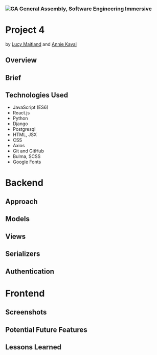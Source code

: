 ### ![GA](https://cloud.githubusercontent.com/assets/40461/8183776/469f976e-1432-11e5-8199-6ac91363302b.png) General Assembly, Software Engineering Immersive
# Project 4

by [Lucy Maitland](https://github.com/lucymait) and [Annie Kayal](https://github.com/annie-kayal)

## Overview

## Brief

## Technologies Used

- JavaScript (ES6)
- React.js
- Python
- Django
- Postgresql
- HTML, JSX
- CSS
- Axios
- Git and GitHub
- Bulma, SCSS
- Google Fonts

# Backend

## Approach 

## Models

## Views

## Serializers

## Authentication

# Frontend

## Screenshots

## Potential Future Features

## Lessons Learned
